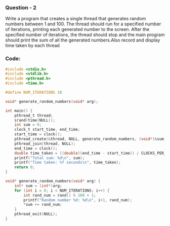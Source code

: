 ### Question - 2
Write a program that creates a single thread that generates random numbers between 1 and 100. The
thread should run for a specified number of iterations, printing each generated number to the screen.
After the specified number of iterations, the thread should stop and the main program should print the
sum of all the generated numbers.Also record and display time taken by each thread

### Code:
```c
#include <stdio.h>
#include <stdlib.h>
#include <pthread.h>
#include <time.h>

#define NUM_ITERATIONS 10

void* generate_random_numbers(void* arg);

int main() {
    pthread_t thread;
    srand(time(NULL));
    int sum = 0;
    clock_t start_time, end_time;
    start_time = clock();
    pthread_create(&thread, NULL, generate_random_numbers, (void*)&sum);
    pthread_join(thread, NULL);
    end_time = clock();
    double time_taken = ((double)(end_time - start_time)) / CLOCKS_PER_SEC;
    printf("Total sum: %d\n", sum);
    printf("Time taken: %f seconds\n", time_taken);
    return 0;
}

void* generate_random_numbers(void* arg) {
    int* sum = (int*)arg;
    for (int i = 0; i < NUM_ITERATIONS; i++) {
        int rand_num = rand() % 100 + 1;
        printf("Random number %d: %d\n", i+1, rand_num);
        *sum += rand_num;
    }
    pthread_exit(NULL);
}
```
